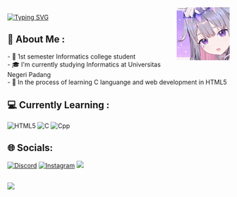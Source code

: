 <img align="right" height="120p" src="https://github.com/CarelOsagi/CarelOsagi/blob/main/koseki-bijou.gif">
<p align="left"> <a href="https://git.io/typing-svg"><img src="https://readme-typing-svg.demolab.com?font=Montserrat&size=25&duration=3000&pause=1000&color=8343F7&left=true&vLeft=true&random=false&width=435&lines=Hi+there!;I'm+Carel+Habsian+Osagi" alt="Typing SVG" /></a> </h1>
<p/>
  
## 🌠 About Me :
<div align="left">
  <p>
- 🏫 1st semester Informatics college student<br>
- 🎓️ I'm currently studying Informatics at Universitas Negeri Padang<br>
- 🌱️ In the process of learning C languange and web development in HTML5<br>
  </p>
</div>

## 💻 Currently Learning :
![HTML5](https://img.shields.io/badge/html5-%23E34F26.svg?logo=html5&logoColor=white) ![C](https://img.shields.io/badge/c-%2300599C.svg?logo=c&logoColor=white) ![Cpp](https://img.shields.io/badge/C++-%231572B6.svg?logo=C++&logoColor=white)

## 🌐 Socials:
[![Discord](https://img.shields.io/badge/Discord-%237289DA.svg?logo=discord&logoColor=white)](https://discordapp.com/users/988831637389312030)
[![Instagram](https://img.shields.io/badge/Instagram-%23E4405F.svg?logo=Instagram&logoColor=white)](https://www.instagram.com/carel.osagi)
<a href="https://mail.google.com/mail/u/carel498@gmail.com"/>
  <img src="https://img.shields.io/badge/Gmail-gray.svg?logo=Gmail&logoColor=red"/>
</a>

##
[![](https://visitcount.itsvg.in/api?id=CarelOsagi&icon=5&color=6)](https://visitcount.itsvg.in)

